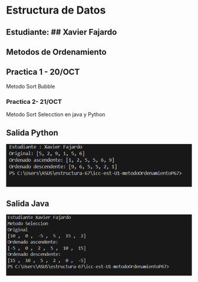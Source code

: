 # Estructura de Datos

## Estudiante: ## Xavier Fajardo

## Metodos de Ordenamiento


## Practica 1 - 20/OCT
Metodo Sort Bubble

### Practica 2- 21/OCT
Metodo Sort Selecction en java y Python

## Salida Python
![alt text](image.png)
## Salida Java
![alt text](image-1.png)

